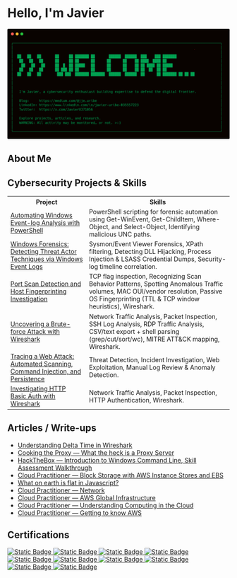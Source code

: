 <h1>Hello, I'm Javier</h1>

![Welcome Banner](image-1.png)

<h2>About Me</h2>

<h2>Cybersecurity Projects & Skills</h2>
<table>
  <tr>
    <th>Project</th>
    <th>Skills</th>
  </tr>
  <tr>
    <td>
      <a target="_blank" href="https://medium.com/@jje.uribe/hackthebox-analyzing-windows-event-logs-en-masse-f418d7c83865">Automating Windows Event-log Analysis with PowerShell</a>
    </td>
    <td>
      PowerShell scripting for forensic automation using Get-WinEvent, Get-ChildItem, Where-Object, and Select-Object, Identifying malicious UNC paths. 
    </td>
  </tr>
  <tr>
    <td>
      <a target="_blank" href="https://medium.com/@jje.uribe/hackthebox-windows-event-logs-and-finding-evil-skills-assessment-f289d9620f4b">Windows Forensics: Detecting Threat Actor Techniques via Windows Event Logs</a>
    </td>
    <td>Sysmon/Event Viewer Forensics, XPath filtering, Detecting DLL Hijacking, Process Injection & LSASS Credential Dumps, Security-log timeline correlation.</td>
  </tr>
  <tr>
    <td>
      <a target="_blank" href="https://medium.com/@jje.uribe/letsdefend-port-scan-activity-walkthrough-65d75e16d3fc">Port Scan Detection and Host Fingerprinting Investigation
      </a>
    </td>
    <td>TCP flag inspection, Recognizing Scan Behavior Patterns, Spotting Anomalous Traffic volumes, MAC OUI/vendor resolution, Passive OS Fingerprinting (TTL & TCP window heuristics), Wireshark.</td>
  </tr>
  <tr>
    <td>
      <a target="_blank" href="https://medium.com/@jje.uribe/letsdefend-brute-force-attack-walkthrough-1ba13a40b116">Uncovering a Brute-force Attack with Wireshark</a>
    </td>
    <td>Network Traffic Analysis, Packet Inspection, SSH Log Analysis, RDP Traffic Analysis, CSV/text export + shell parsing (grep/cut/sort/wc), MITRE ATT&CK mapping, Wireshark.</td>
  </tr>
  <tr>
    <td>
      <a target="_blank" href="https://medium.com/@jje.uribe/letsdefend-investigate-web-attack-walkthrough-a53773f43c10">Tracing a Web Attack: Automated Scanning, Command Injection, and Persistence</a>
    </td>
    <td>Threat Detection, Incident Investigation, Web Exploitation, Manual Log Review & Anomaly Detection.</td>
  </tr>
  <tr>
    <td>
      <a target="_blank" href="https://medium.com/@jje.uribe/letsdefend-http-basic-auth-walkthrough-7cbdf7e0293e">Investigating HTTP Basic Auth with Wireshark</a>
    </td>
    <td>Network Traffic Analysis, Packet Inspection, HTTP Authentication, Wireshark.</td>
  </tr>
</table>

<h2>Articles / Write-ups</h2>

<ul>
  <li><a target="_blank" href="https://medium.com/@jje.uribe/understanding-delta-time-in-wireshark-058e49aabf80">Understanding Delta Time in Wireshark</a></li>
  <li><a target="_blank" href="https://medium.com/@jje.uribe/cooking-the-proxy-what-the-heck-is-a-proxy-server-e180078ba183">Cooking the Proxy — What the heck is a Proxy Server</a></li>
  <li>
    <a target="_blank" href="https://medium.com/@jje.uribe/hackthebox-introduction-to-windows-command-line-skill-assessment-walkthrough-daa57d6e716d">HackTheBox — Introduction to Windows Command Line, Skill Assessment Walkthrough</a>
  </li>
  <li>
    <a target="_blank" href="https://medium.com/@jje.uribe/cloud-practitioner-block-storage-with-aws-instance-stores-and-ebs-f5db0b650cf9">Cloud Practitioner — Block Storage with AWS Instance Stores and EBS</a>
  </li>
  <li>
    <a target="_blank" href="https://medium.com/@jje.uribe/what-on-earth-is-flat-in-javascript-6e502e024188">What on earth is flat in Javascript?</a>
  </li>  
  <li>
    <a target="_blank" href="https://medium.com/@jje.uribe/cloud-practitioner-essentials-networking-70639c23d8a6">Cloud Practitioner — Network</a>
  </li>
  <li>
    <a target="_blank" href="https://medium.com/@jje.uribe/cloud-practitioner-essentials-aws-global-infrastructure-cbdde8e36a35">Cloud Practitioner — AWS Global Infrastructure</a>
  </li>
  <li>
    <a target="_blank" href="https://medium.com/@jje.uribe/cloud-practitioner-essentials-understanding-computing-in-the-cloud-646d8d02ad61">Cloud Practitioner — Understanding Computing in the Cloud</a>
  </li>  
  <li>
    <a target="_blank" href="https://medium.com/@jje.uribe/getting-to-know-aws-2ed080849ac9">Cloud Practitioner — Getting to know AWS</a>
  </li>
</ul>

<h2>Certifications</h2>
<a target="_blank" href="https://www.credly.com/badges/39d182a3-1927-4954-8a78-e6f158e82b93/public_url">
  <img alt="Static Badge" src="https://img.shields.io/badge/ISC2%20Candidate-%2341F091?style=for-the-badge">
</a>
<a target="_blank" href="https://www.credly.com/badges/8e15f3fc-4e39-44a4-93f3-f6224939790a/public_url">
  <img alt="Static Badge" src="https://img.shields.io/badge/Google%20Cybersecurity%20Professional-%234190F0?style=for-the-badge">
</a>
<a target="_blank" href="https://app.letsdefend.io/certificate/show/4d7297db-618a-49ee-be5c-993635d69897">
  <img alt="Static Badge" src="https://img.shields.io/badge/lets%20defend%20SOC%20Analyst-%23F09B41?style=for-the-badge">
</a>
<a target="_blank" href="https://www.credly.com/badges/a5bd8cc4-2faa-481a-b628-b08ddc8bae32/public_url">
  <img alt="Static Badge" src="https://img.shields.io/badge/Google%20IT%20Automation%20with%20Python%20Professional-%2341D0F0?style=for-the-badge">
</a>
<a target="_blank" href="https://www.coursera.org/account/accomplishments/specialization/56XBUQNMW7LA">
  <img alt="Static Badge" src="https://img.shields.io/badge/Infosec%20Python%20for%20Cybersecurity%20Specialization-%23F041B9?style=for-the-badge">
</a>
<a target="_blank" href="https://www.coursera.org/account/accomplishments/verify/PM80SLEO8ZH3">
  <img alt="Static Badge" src="https://img.shields.io/badge/Amazon%20Programming%20with%20Java-%23414AF0?style=for-the-badge">
</a>
<a target="_blank" href="https://www.coursera.org/account/accomplishments/specialization/Z9KLVFNA7E95">
  <img alt="Static Badge" src="https://img.shields.io/badge/Infosec%20Advanced%20Python%20for%20Cybersecurity-%23F05841?style=for-the-badge">
</a>
<a target="_blank" href="https://www.credly.com/badges/eb6edec1-190e-4a8c-b18d-4f4a5afd0176/public_url">
  <img alt="Static Badge" src="https://img.shields.io/badge/AWS%20Cloud%20Quest%3A%20Cloud%20Practitioner-%23D2D952?style=for-the-badge">
</a>
<a target="_blank" href="https://www.credly.com/badges/1394a8e2-cbff-404a-be8f-2c1f3c5c2a5a/public_url">
  <img alt="Static Badge" src="https://img.shields.io/badge/Google%20IA%20Essentials-%23DBAD2E?style=for-the-badge">
</a>
<a target="_blank" href="https://raw.githubusercontent.com/jjeuribe/jjeuribe/refs/heads/main/sustainable-testing-with-typescript-cert.png">
  <img alt="Static Badge" src="https://img.shields.io/badge/Sustainable%20Testing%20with%20Typescript-%23B2D9C0?style=for-the-badge">
</a>
<!--
**jjeuribe/jjeuribe** is a ✨ _special_ ✨ repository because its `README.md` (this file) appears on your GitHub profile.

Here are some ideas to get you started:

- 🔭 I’m currently working on ...
- 🌱 I’m currently learning ...
- 👯 I’m looking to collaborate on ...
- 🤔 I’m looking for help with ...
- 💬 Ask me about ...
- 📫 How to reach me: ...
- 😄 Pronouns: ...
- ⚡ Fun fact: ...
-->
